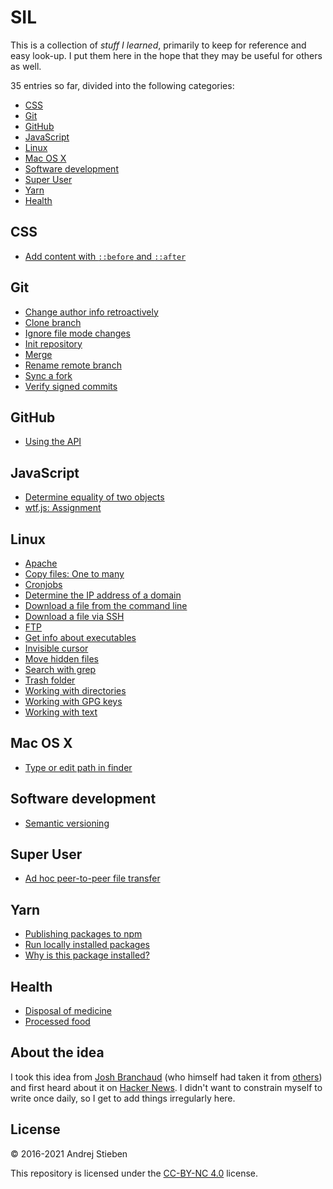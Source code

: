# SIL

This is a collection of _stuff I learned_, primarily to keep for reference and easy look-up.
I put them here in the hope that they may be useful for others as well.

35 entries so far, divided into the following categories:

- [CSS](#css)
- [Git](#git)
- [GitHub](#github)
- [JavaScript](#javascript)
- [Linux](#linux)
- [Mac OS X](#mac-os-x)
- [Software development](#software-development)
- [Super User](#super-user)
- [Yarn](#yarn)
- [Health](#health)

## CSS

- [Add content with `::before` and `::after`](posts/css/add-content-before-and-after.md)

## Git

- [Change author info retroactively](posts/git/change-author-info.md)
- [Clone branch](posts/git/clone-branch.md)
- [Ignore file mode changes](posts/git/ignore-file-mode.md)
- [Init repository](posts/git/init-repo.md)
- [Merge](posts/git/merge.md)
- [Rename remote branch](posts/git/rename-remote-branch.md)
- [Sync a fork](posts/git/sync-a-fork.md)
- [Verify signed commits](posts/git/verify-signed-commits.md)

## GitHub

- [Using the API](posts/github/using-the-api.md)

## JavaScript

- [Determine equality of two objects](posts/js/equality-of-two-objects.md)
- [wtf.js: Assignment](posts/js/wtf.js-assignment.md)

## Linux

- [Apache](posts/linux/apache.md)
- [Copy files: One to many](posts/linux/cp-files-1-n.md)
- [Cronjobs](posts/linux/cronjobs.md)
- [Determine the IP address of a domain](posts/linux/determine-ip-of-domain.md)
- [Download a file from the command line](posts/linux/download-file-in-terminal.md)
- [Download a file via SSH](posts/linux/download-file-via-ssh.md)
- [FTP](posts/linux/ftp.md)
- [Get info about executables](posts/linux/exec-info.md)
- [Invisible cursor](posts/linux/invisible-cursor.md)
- [Move hidden files](posts/linux/move-hidden-files.md)
- [Search with grep](posts/linux/search-with-grep.md)
- [Trash folder](posts/linux/trash-folder.md)
- [Working with directories](posts/linux/directories.md)
- [Working with GPG keys](posts/linux/gpg-keys.md)
- [Working with text](posts/linux/text.md)

## Mac OS X

- [Type or edit path in finder](posts/macosx/editpath.md)

## Software development

- [Semantic versioning](posts/software-development/semantic-versioning.md)

## Super User

- [Ad hoc peer-to-peer file transfer](posts/superuser/ad-hoc-p2p-file-transfer.md)

## Yarn

- [Publishing packages to npm](posts/yarn/publish.md)
- [Run locally installed packages](posts/yarn/run-locally-installed-packages.md)
- [Why is this package installed?](posts/yarn/why.md)

## Health

- [Disposal of medicine](posts/health/med-disposal.md)
- [Processed food](posts/health/processed-food.md)

## About the idea

I took this idea from [Josh Branchaud](https://github.com/jbranchaud/til) (who himself had taken it from [others](https://github.com/thoughtbot/til)) and first heard about it on [Hacker News](https://news.ycombinator.com/item?id=11068902).
I didn't want to constrain myself to write once daily, so I get to add things irregularly here.

## License

&copy; 2016-2021 Andrej Stieben

This repository is licensed under the [CC-BY-NC 4.0](http://creativecommons.org/licenses/by-nc/4.0/) license.
